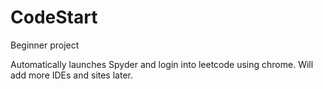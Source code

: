# CodeStart
Beginner project 

Automatically launches Spyder and login into leetcode using chrome.
Will add more IDEs and sites later.

